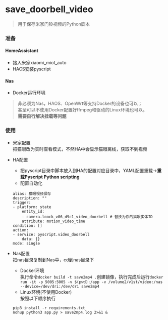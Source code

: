 # save_doorbell_video

> 用于保存米家门铃视频的Python脚本

### 准备
#### HomeAssistant
- 接入米家xiaomi_miot_auto
- HACS安装pyscript
#### Nas
- Docker运行环境

>非必须为Nas，HAOS、OpenWrt等支持Docker的设备也可以；  
甚至可以不使用Docker配置好ffmpeg和驱动的Linux环境也可以。  
**需要自行解决挂载等问题**

### 使用
- 米家配置  
把猫眼改为实时查看模式，不然HA中会显示猫眼离线，获取不到视频
- HA配置  
    - 把pyscript目录中脚本放入到HA的配置对应目录中，YAML配置重载->**重载Pyscript Python scripting**  
    - 配置自动化
    ```
    alias: 猫眼视频保存
    description: ""
    trigger:
    - platform: state
        entity_id:
        - camera.loock_v06_d9c1_video_doorbell # 替换为你的猫眼实体ID
        attribute: motion_video_time
    condition: []
    action:
    - service: pyscript.video_doorbell
        data: {}
    mode: single
    ```

- Nas配置  
把nas目录复制到Nas中，cd到nas目录下    
    - Docker环境  
    执行命令`docker build -t save2mp4 .`创建镜像，执行完成后运行`docker run -it -p 5005:5005 -v $(pwd):/app -v /volume2/v1st/video:/nas --device=/dev/dri:/dev/dri save2mp4`
    - Linux环境(不使用Docker)  
    按照以下顺序执行
    ```
    pip3 install -r requirements.txt
    nohup python3 app.py > save2mp4.log 2>&1 &
    ```